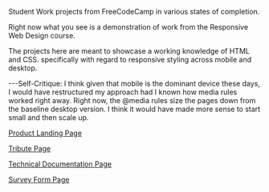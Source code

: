 Student Work projects from FreeCodeCamp in various states of completion. 

Right now what you see is a demonstration of work from the Responsive Web Design course.

The projects here are meant to showcase a working knowledge of HTML and CSS. specifically with regard to responsive styling across mobile and desktop.

---Self-Critique: I think given that mobile is the dominant device these days, I would have restructured my approach had I known how media rules worked right away.
    Right now, the @media rules size the pages down from the baseline desktop version. 
    I think it would have made more sense to start small and then scale up.

<a href='Product Landing Page/index.html'>Product Landing Page</a>  


<a href='Tribute Page/index.html'>Tribute Page</a>  


<a href='Technical Documentation Page/index.html'>Technical Documentation Page</a>  


<a href='Survey Form Page/index.html'>Survey Form Page</a>  

